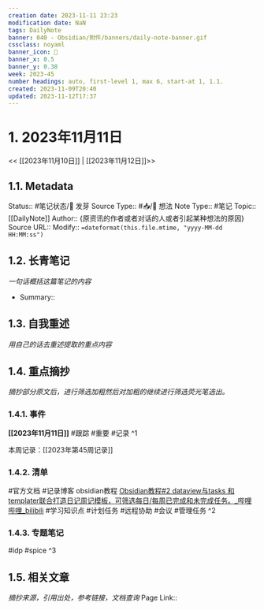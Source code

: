 ```yaml
---
creation date: 2023-11-11 23:23
modification date: NaN
tags: DailyNote
banner: 040 - Obsidian/附件/banners/daily-note-banner.gif
cssclass: noyaml
banner_icon: 💌
banner_x: 0.5
banner_y: 0.38
week: 2023-45
number headings: auto, first-level 1, max 6, start-at 1, 1.1.
created: 2023-11-09T20:40
updated: 2023-11-12T17:37
---
```


# 1. 2023年11月11日

<< [[2023年11月10日]] | [[2023年11月12日]]>>

## 1.1. Metadata

Status:: #笔记状态/🌱 发芽
Source Type:: #📥/💭 想法 
Note Type:: #笔记
Topic:: [[DailyNote]]
Author:: {原资讯的作者或者对话的人或者引起某种想法的原因}
Source URL::
Modify:: `=dateformat(this.file.mtime, "yyyy-MM-dd HH:MM:ss")`

## 1.2. 长青笔记

_一句话概括这篇笔记的内容_

- Summary::

## 1.3. 自我重述

_用自己的话去重述提取的重点内容_

## 1.4. 重点摘抄

_摘抄部分原文后，进行筛选加粗然后对加粗的继续进行筛选荧光笔选出。_

### 1.4.1. 事件

**[[2023年11月11日]]** #跟踪 #重要 #记录
^1

本周记录：[[2023年第45周记录]]

### 1.4.2. 清单

#官方文档 
#记录博客 obsidian教程 [Obsidian教程#2 dataview与tasks 和templater联合打造日记周记模板，可筛选每日/每周已完成和未完成任务。\_哔哩哔哩\_bilibili](https://www.bilibili.com/video/BV13m4y167Rj/?spm_id_from=..search-card.all.click&vd_source=af94dc11f0a1751ebb3c2090844ad9f6)
#学习知识点
#计划任务
#远程协助
#会议
#管理任务
^2

### 1.4.3. 专题笔记

#idp
#spice
^3

## 1.5. 相关文章

_摘抄来源，引用出处，参考链接，文档查询_
Page Link::
